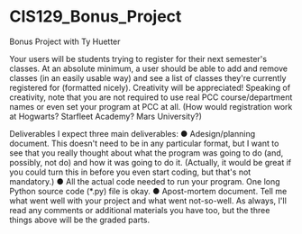 # CIS129_Bonus_Project
Bonus Project with Ty Huetter

Your users will be students trying to register for their next semester's classes. At an absolute
 minimum, a user should be able to add and remove classes (in an easily usable way) and see a
 list of classes they're currently registered for (formatted nicely). Creativity will be appreciated!
 Speaking of creativity, note that you are not required to use real PCC course/department names
 or even set your program at PCC at all. (How would registration work at Hogwarts? Starfleet
 Academy? Mars University?)
 
 Deliverables
 I expect three main deliverables:
 ● Adesign/planning document. This doesn't need to be in any particular format, but I want
 to see that you really thought about what the program was going to do (and, possibly, not
 do) and how it was going to do it. (Actually, it would be great if you could turn this in
 before you even start coding, but that's not mandatory.)
 ● All the actual code needed to run your program. One long Python source code (*.py)
 file is okay.
 ● Apost-mortem document. Tell me what went well with your project and what went
 not-so-well.
 As always, I'll read any comments or additional materials you have too, but the three things
 above will be the graded parts.
